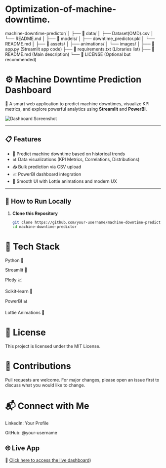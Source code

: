 # Optimization-of-machine-downtime.

machine-downtime-predictor/
│
├── 📁 data/
│   ├── Dataset(OMD).csv
│   └── README.md
│
├── 📁 models/
│   ├── downtime_predictor.pkl
│   └── README.md
│
├── 📁 assets/
│   ├── animations/
│   └── images/
│
├── 📄 app.py (Streamlit app code)
├── 📄 requirements.txt (Libraries list)
├── 📄 README.md (Main description)
└── 📄 LICENSE (Optional but recommended)

# ⚙️ Machine Downtime Prediction Dashboard

🚀 A smart web application to predict machine downtimes, visualize KPI metrics, and explore powerful analytics using **Streamlit** and **PowerBI**.

![Dashboard Screenshot](assets/images/dashboard_preview.png)

---

## 📋 Features

- 🧠 Predict machine downtime based on historical trends
- 📊 Data visualizations (KPI Metrics, Correlations, Distributions)
- 📥 Bulk prediction via CSV upload
- 📈 PowerBI dashboard integration
- 🎨 Smooth UI with Lottie animations and modern UX

---

## 🚀 How to Run Locally

1. **Clone this Repository**
   ```bash
   git clone https://github.com/your-username/machine-downtime-predictor.git
   cd machine-downtime-predictor

# 🧰 Tech Stack
Python 🐍

Streamlit 🚀

Plotly 📈

Scikit-learn 🧠

PowerBI 📊

Lottie Animations 🎨


# 📜 License
This project is licensed under the MIT License.

# 🤝 Contributions
Pull requests are welcome.
For major changes, please open an issue first to discuss what you would like to change.

# 📬 Connect with Me
LinkedIn: Your Profile

GitHub: @your-username



## 🌐 Live App

🔴 [Click here to access the live dashboard](https://optimization-of-machine-downtime-jd8hhfpgtyqqbltazs2wvf.streamlit.app/))  
